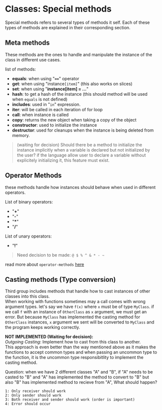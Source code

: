 # Classes: Special methods

Special methods refers to several types of methods it self.
Each of these types of methods are explained in their corresponding section.



## Meta methods

These methods are the ones to handle and manipulate the instance of the class in different use cases.

list of methods:

- **equals**: when using "**`==`**" operator
- **get**: when using "instance`[item]`" (this also works on slices)
- **set**: when using "**instance[item] = ...**"
- **hash**: to get a hash of the instance (this should method will be used when `equals` is not defined)
- **includes**: used in "`in`" expression.
- **iter**: will be called in each iteration of for loop
- **call**: when instance is called
- **copy**: returns the new object when taking a copy of the object
- **constructor**: used to initialize the instance
- **destructor**: used for cleanups when the instance is being deleted from memory.

> (waiting for decision) Should there be a method to initialize the instance implicitly when a variable is declared but not initialized by the user? if the language allow user to declare a variable without explicitely initializing it, this feature must exist.



## Operator Methods

these methods handle how instances should behave when used in different operators.

List of binary operators:
- "**+**"
- "**-**"
- "**\***"
- "**/**"

List of unary operators:
- "**!**"

> Need decision to be made: `@ $ % ^ & * - ~`

read more about `operator-methods` [here](/docs/principals/Classes/Methods/Operators.md)



## Casting methods (Type conversion)

Third group includes methods that handle how to cast instances of other classes into this class.\
When working with functions sometimes may a call comes with wrong argument types. let's say we have `f(x)` where `x` must be of type `MyClass`. if we call `f` with an instance of `OtherClass` as `x` argument, we must get an error. But because `MyClass` has implemented the casting method for `OtherClass` instances, `x` argument we sent will be converted to `MyClass` and the program keeps working correctly.

**NOT IMPLEMENTED (Waiting for decision):**\
*Outgoing Casting*: Implement how to cast from this class to another.\
This approach is even better than the way mentioned above as it makes the functions to accept common types and when passing an uncommon type to the function, it is the uncommon type responsibitlity to implement the casting method.

Question: when we have 2 different classes "A" and "B", if "A" needs to be casted to "B" and "A" has implemented the method to convert to "B" but also "B" has implemented method to recieve from "A", What should happen?

    1: Only receiver should work
    2: Only sender should work
    3: Both receiver and sender should work (order is important)
    4: Error should occur

